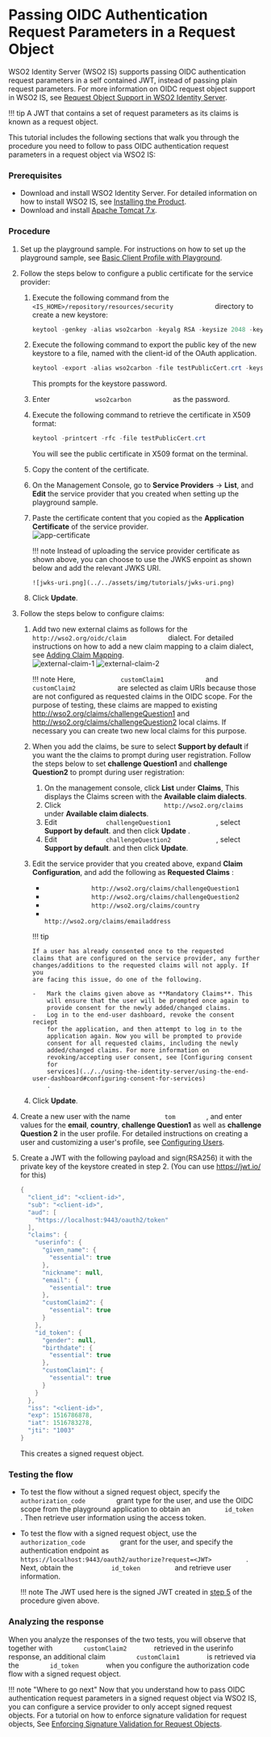 # Passing OIDC Authentication Request Parameters in a Request Object

WSO2 Identity Server (WSO2 IS) supports passing OIDC authentication
request parameters in a self contained JWT, instead of passing plain
request parameters. For more information on OIDC request object support
in WSO2 IS, see [Request Object Support in WSO2 Identity
Server](../../using-wso2-identity-server/request-object-support).

!!! tip
    A JWT that contains a set of request parameters as its claims is known
    as a request object.
    

This tutorial includes the following sections that walk you through the
procedure you need to follow to pass OIDC authentication request
parameters in a request object via WSO2 IS:

### Prerequisites

-   Download and install WSO2 Identity Server. For detailed information
    on how to install WSO2 IS, see [Installing the
    Product](../../setup/installing-the-product).
-   Download and install [Apache Tomcat
    7.x](https://tomcat.apache.org/download-70.cgi).

### Procedure

1.  Set up the playground sample. For instructions on how to set up the
    playground sample, see [Basic Client Profile with
    Playground](../../using-wso2-identity-server/basic-client-profile-with-playground).
2.  Follow the steps below to configure a public certificate for the
    service provider:  
    1.  Execute the following command from the
        `             <IS_HOME>/repository/resources/security            `
        directory to create a new keystore:

        ``` java
        keytool -genkey -alias wso2carbon -keyalg RSA -keysize 2048 -keystore testkeystore.jks -dname "CN=*.test.com,OU=test,O=test,L=MPL,ST=MPL,C=FR" -storepass wso2carbon -keypass wso2carbon -validity 10950
        ```

    2.  Execute the following command to export the public key of the
        new keystore to a file, named with the client-id of the OAuth
        application.

        ``` java
        keytool -export -alias wso2carbon -file testPublicCert.crt -keystore testkeystore.jks
        ```

        This prompts for the keystore password.

    3.  Enter `             wso2carbon            ` as the password.

    4.  Execute the following command to retrieve the certificate in
        X509 format:

        ``` java
        keytool -printcert -rfc -file testPublicCert.crt
        ```

        You will see the public certificate in X509 format on the
        terminal.

    5.  Copy the content of the certificate.

    6.  On the Management Console, go to **Service Providers** -\>
        **List**, and **Edit** the service provider that you created
        when setting up the playground sample.
    7.  Paste the certificate content that you copied as the
        **Application Certificate** of the service provider.  
        ![app-certificate](../../assets/img/tutorials/app-certificate.png)
        
        !!! note
			Instead of uploading the service provider certificate as shown
			above, you can choose to use the JWKS enpoint as shown below and
			add the relevant JWKS URI.

			![jwks-uri.png](../../assets/img/tutorials/jwks-uri.png)

    8.  Click **Update**.

3.  Follow the steps below to configure claims:
    1.  Add two new external claims as follows for the
        `             http://wso2.org/oidc/claim            ` dialect.
        For detailed instructions on how to add a new claim mapping to a
        claim dialect, see [Adding Claim Mapping](../../using-wso2-identity-server/adding-claim-mapping).  
        ![external-claim-1](../../assets/img/tutorials/external-claim-1.png)
        ![external-claim-2](../../assets/img/tutorials/external-claim-2.png)

        !!! note
			Here, `             customClaim1            ` and
			`             customClaim2            ` are selected as claim
			URIs because those are not configured as requested claims in the
			OIDC scope. For the purpose of testing, these claims are mapped
			to existing <http://wso2.org/claims/challengeQuestion1> and
			<http://wso2.org/claims/challengeQuestion2> local claims. If
			necessary you can create two new local claims for this purpose.

    2.  When you add the claims, be sure to select **Support by
        default** if you want the the claims to prompt during user
        registration. Follow the steps below to set **challenge
        Question1** and **challenge Question2** to prompt during user
        registration:
        1.  On the management console, click **List** under **Claims**,
            This displays the Claims screen with the **Available claim
            dialects**.
        2.  Click
            `                             http://wso2.org/claims                           `
            under **Available claim dialects**.
        3.  Edit `              challengeQuestion1             `
            , select **Support by default**. and then click **Update**
            .
        4.  Edit `              challengeQuestion2             ` ,
            select **Support by default**. and then click **Update**.
    3.  Edit the service provider that you created above, expand **Claim
        Configuration**, and add the following as **Requested Claims**
        :  

        -   `              http://wso2.org/claims/challengeQuestion1             `
        -   `              http://wso2.org/claims/challengeQuestion2             `
        -   `              http://wso2.org/claims/country             `
        -   `                             http://wso2.org/claims/emailaddress                                         `

        !!! tip
        
			If a user has already consented once to the requested
			claims that are configured on the service provider, any further
			changes/additions to the requested claims will not apply. If you
			are facing this issue, do one of the following.
	
			-   Mark the claims given above as **Mandatory Claims**. This
				will ensure that the user will be prompted once again to
				provide consent for the newly added/changed claims.
			-   Log in to the end-user dashboard, revoke the consent reciept
				for the application, and then attempt to log in to the
				application again. Now you will be prompted to provide
				consent for all requested claims, including the newly
				added/changed claims. For more information on
				revoking/accepting user consent, see [Configuring consent
				for
				services](../../using-the-identity-server/using-the-end-user-dashboard#configuring-consent-for-services)
				.

    4.  Click **Update**.

4.  Create a new user with the name `          tom         ` , and enter
    values for the **email**, **country**, **challenge Question1** as
    well as **challenge Question 2** in the user profile. For detailed
    instructions on creating a user and customizing a user's profile,
    see [Configuring Users](../../using-wso2-identity-server/configuring-users).
5.  <a name="passingoidc"> </a> Create a JWT with the following payload and sign(RSA256) it with the
    private key of the keystore created in step 2. (You can use
    <https://jwt.io/> for this)

    ``` java
    {
      "client_id": "<client-id>",
      "sub": "<client-id>",
      "aud": [
        "https://localhost:9443/oauth2/token"
      ],
      "claims": {
        "userinfo": {
          "given_name": {
            "essential": true
          },
          "nickname": null,
          "email": {
            "essential": true
          },
          "customClaim2": {
            "essential": true
          }
        },
        "id_token": {
          "gender": null,
          "birthdate": {
            "essential": true
          },
          "customClaim1": {
            "essential": true
          }
        }
      },
      "iss": "<client-id>",
      "exp": 1516786878,
      "iat": 1516783278,
      "jti": "1003"
    }
    ```

    This creates a signed request object.

### Testing the flow

-   To test the flow without a signed request object, specify the
    `          authorization_code         ` grant type for the user, and
    use the OIDC scope from the playground application to obtain an
    `          id_token         ` . Then retrieve user information using
    the access token.

<!-- -->

-   To test the flow with a signed request object, use the
    `           authorization_code          ` grant for the user, and
    specify the authentication endpoint as
    `           https://localhost:9443/oauth2/authorize?request=<JWT>          `
    . Next, obtain the `           id_token          ` and retrieve user
    information.

    !!! note
        The JWT used here is the signed JWT created in [step
        5](#passingoidc)
        of the procedure given above.
    

### Analyzing the response

When you analyze the responses of the two tests, you will observe that
together with `         customClaim2        ` retrieved in the userinfo
response, an additional claim `         customClaim1        ` is
retrieved via the `         id_token        ` when you configure the
authorization code flow with a signed request object.  
  

!!! note "Where to go next"
	Now that you understand how to pass OIDC authentication request
	parameters in a signed request object via WSO2 IS, you can configure a
	service provider to only accept signed request objects. For a tutorial
	on how to enforce signature validation for request objects, See
	[Enforcing Signature Validation for Request
	Objects](../../tutorials/enforcing-signature-validation-for-request-objects).

  

  
